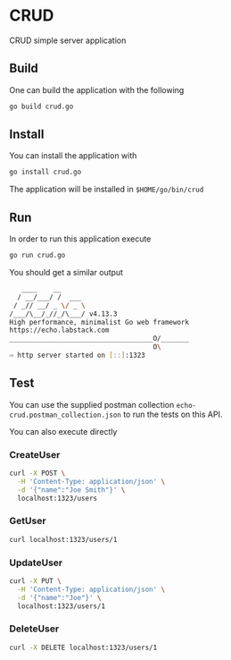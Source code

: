 # CRUD

CRUD simple server application 


## Build

One can build the application with the following

```sh
go build crud.go
```

## Install

You can install the application with 

```sh
go install crud.go
```

The application will be installed in `$HOME/go/bin/crud`

## Run

In order to run this application execute

```sh
go run crud.go
```

You should get a similar output

```sh
   ____    __
  / __/___/ /  ___
 / _// __/ _ \/ _ \
/___/\__/_//_/\___/ v4.13.3
High performance, minimalist Go web framework
https://echo.labstack.com
____________________________________O/_______
                                    O\
⇨ http server started on [::]:1323

```

## Test

You can use the supplied postman collection `echo-crud.postman_collection.json` to run the tests on this API.

You can also execute directly

### CreateUser 

```sh
curl -X POST \
  -H 'Content-Type: application/json' \
  -d '{"name":"Joe Smith"}' \
  localhost:1323/users
```

### GetUser

```sh
curl localhost:1323/users/1
```

### UpdateUser

```sh
curl -X PUT \
  -H 'Content-Type: application/json' \
  -d '{"name":"Joe"}' \
  localhost:1323/users/1
```

### DeleteUser

```sh
curl -X DELETE localhost:1323/users/1
```
